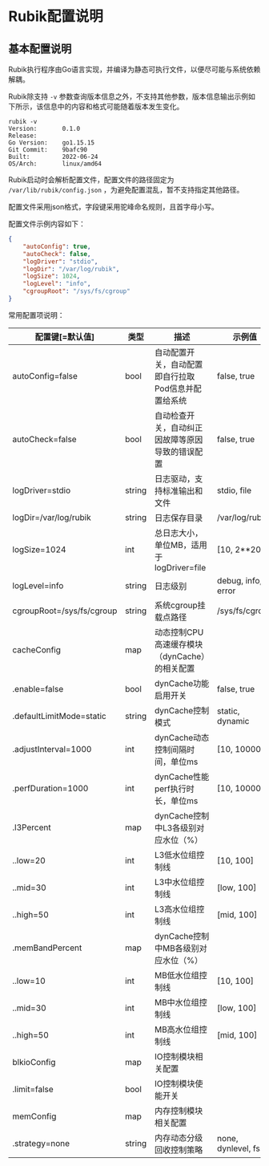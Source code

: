 # Rubik配置说明

## 基本配置说明

Rubik执行程序由Go语言实现，并编译为静态可执行文件，以便尽可能与系统依赖解耦。

Rubik除支持 `-v` 参数查询版本信息之外，不支持其他参数，版本信息输出示例如下所示，该信息中的内容和格式可能随着版本发生变化。

```
rubik -v
Version:       0.1.0
Release:
Go Version:    go1.15.15
Git Commit:    9bafc90
Built:         2022-06-24
OS/Arch:       linux/amd64
```

Rubik启动时会解析配置文件，配置文件的路径固定为 `/var/lib/rubik/config.json` ，为避免配置混乱，暂不支持指定其他路径。

配置文件采用json格式，字段键采用驼峰命名规则，且首字母小写。

配置文件示例内容如下：

```json
{
    "autoConfig": true,
    "autoCheck": false,
    "logDriver": "stdio",
    "logDir": "/var/log/rubik",
    "logSize": 1024,
    "logLevel": "info",
    "cgroupRoot": "/sys/fs/cgroup"
}
```

常用配置项说明：

| 配置键[=默认值]           | 类型   | 描述                                                | 示例值               |
|---------------------------|--------|-----------------------------------------------------|----------------------|
| autoConfig=false          | bool   | 自动配置开关，自动配置即自行拉取Pod信息并配置给系统 | false, true          |
| autoCheck=false           | bool   | 自动检查开关，自动纠正因故障等原因导致的错误配置    | false, true          |
| logDriver=stdio           | string | 日志驱动，支持标准输出和文件                        | stdio, file          |
| logDir=/var/log/rubik     | string | 日志保存目录                                        | /var/log/rubik       |
| logSize=1024              | int    | 总日志大小，单位MB，适用于logDriver=file            | [10, 2**20]          |
| logLevel=info             | string | 日志级别                                            | debug, info, error   |
| cgroupRoot=/sys/fs/cgroup | string | 系统cgroup挂载点路径                                | /sys/fs/cgroup       |
| cacheConfig               | map    | 动态控制CPU高速缓存模块（dynCache）的相关配置       |                      |
| .enable=false             | bool   | dynCache功能启用开关                                | false, true          |
| .defaultLimitMode=static  | string | dynCache控制模式                                    | static, dynamic      |
| .adjustInterval=1000      | int    | dynCache动态控制间隔时间，单位ms                    | [10, 10000]          |
| .perfDuration=1000        | int    | dynCache性能perf执行时长，单位ms                    | [10, 10000]          |
| .l3Percent                | map    | dynCache控制中L3各级别对应水位（%）                 |                      |
| ..low=20                  | int    | L3低水位组控制线                                    | [10, 100]            |
| ..mid=30                  | int    | L3中水位组控制线                                    | [low, 100]           |
| ..high=50                 | int    | L3高水位组控制线                                    | [mid, 100]           |
| .memBandPercent           | map    | dynCache控制中MB各级别对应水位（%）                 |                      |
| ..low=10                  | int    | MB低水位组控制线                                    | [10, 100]            |
| ..mid=30                  | int    | MB中水位组控制线                                    | [low, 100]           |
| ..high=50                 | int    | MB高水位组控制线                                    | [mid, 100]           |
| blkioConfig               | map    | IO控制模块相关配置                                  |                      |
| .limit=false              | bool   | IO控制模块使能开关                                  |                      |
| memConfig                 | map    | 内存控制模块相关配置                                |                      |
| .strategy=none            | string | 内存动态分级回收控制策略                            | none, dynlevel, fssr |
